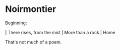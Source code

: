 Noirmontier
===========

Beginning:

| There rises, from the mist
| More than a rock
| Home

That's not much of a poem.

